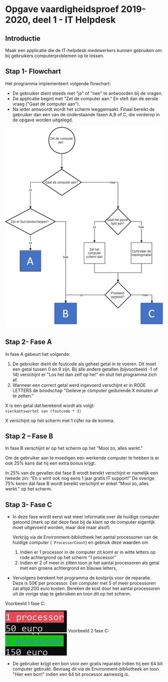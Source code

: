 # Opgave vaardigheidsproef 2019-2020, deel 1 - IT Helpdesk

## Introductie
Maak een applicatie die de IT-helpdesk medewerkers kunnen gebruiken om bij gebruikers computerproblemen op te lossen.

## Stap 1- Flowchart 
Het programma implementeert volgende flowchart:

* De gebruiker dient steeds met "ja" of "nee" te antwoorden bij de vragen.
* De applicatie begint met "Zet de computer aan." En stelt dan de eerste vraag ("Gaat de computer aan").
* Na ieder antwoordt wordt het scherm leeggemaakt.
Finaal bereikt de gebruiker dan een van de onderstaande fasen A,B of C, die verderop in de opgave worden uitgelegd.

![Flowchart](../../assets/2_beslissingen/vaardig1920.png)

## Stap 2- Fase A

In fase A gebeurt het volgende:

1. De gebruiker dient de foutcode als geheel getal in te voeren. Dit moet een getal tussen 0 en 9 zijn. Bij alle andere getallen (bijvoorbeeld -1 of 14) verschijnt er "Los het dan zelf op he!" en sluit het programma zich af.
2. Wanneer een correct getal werd ingevoerd verschijnt er in RODE LETTERS de boodschap "Gelieve je computer gedurende X minuten af te zetten."

X is een getal dat berekend wordt als volgt:  
``vierkantswortel van (foutcode * 3)``
	
X verschijnt op het scherm met 1 cijfer na de komma.

## Stap 2 – Fase B

In fase B  verschijnt er op het scherm op het "Mooi zo, alles werkt."

Om de gebruiker aan te moedigen een werkende computer te hebben is er ook 25% kans dat hij een extra bonus krijgt. 

In 25% van de gevallen dat fase B wordt bereikt verschijnt er namelijk een tweede zin: “En u wint ook nog eens 1 jaar gratis IT support!”
De overige 75% keren dat fase B wordt bereikt verschijnt er enkel "Mooi zo, alles werkt." op het scherm.

## Stap 3- Fase C

* In deze fase wordt eerst wat meer informatie over de huidige computer getoond (merk op dat deze fase bij de klant op de computer eigenlijk moet uitgevoerd worden, maar doe maar alsof)

  Verkrijg via de Environment-bibliotheek het aantal processoren van de huidige computer (`` ProcessorCount``) en gebruik deze waarden om
  1. Indien er 1 processor in de computer zit komt er in witte letters op rode achtergrond op het scherm “1 processor”
  2. Indien er 2 of meer in zitten toon je het aantal processoren als getal met een groene achtergrond en blauwe letters, 

* Vervolgens berekent het programma de kostprijs voor de reparatie. Deze is 50€ per processor. Een computer met 5 of meer processoren zal altijd 200 euro kosten. Bereken de kost door het aantal processoren uit de vorige stap te gebruiken en toon dit op het scherm. 

Voorbeeld 1 fase C:
 
![Flowchart](../../assets/2_beslissingen/vaardig1920a.png)
Voorbeeld 2 fase C:
![Flowchart](../../assets/2_beslissingen/vaardig1920b.png)

* De gebruiker krijgt een bon voor een gratis reparatie indien hij een 64 bit computer gebruikt. Bevraag dit via de Environment-bibliotheek en toon "Hier een bon!" indien een 64 bit processor aanwezig is.